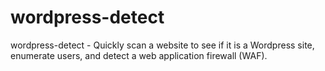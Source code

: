 # wordpress-detect
wordpress-detect - Quickly scan a website to see if it is a Wordpress site, enumerate users, and detect a web application firewall (WAF).
